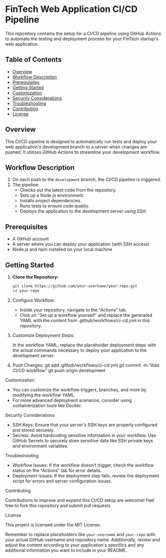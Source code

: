 # FinTech Web Application CI/CD Pipeline

This repository contains the setup for a CI/CD pipeline using GitHub Actions to automate the testing and deployment process for your FinTech startup's web application.

## Table of Contents

- [Overview](#overview)
- [Workflow Description](#workflow-description)
- [Prerequisites](#prerequisites)
- [Getting Started](#getting-started)
- [Customization](#customization)
- [Security Considerations](#security-considerations)
- [Troubleshooting](#troubleshooting)
- [Contributing](#contributing)
- [License](#license)

## Overview

This CI/CD pipeline is designed to automatically run tests and deploy your web application's development branch to a server when changes are pushed. It utilizes GitHub Actions to streamline your development workflow.

## Workflow Description

1. On each push to the `development` branch, the CI/CD pipeline is triggered.
2. The pipeline:
   - Checks out the latest code from the repository.
   - Sets up a Node.js environment.
   - Installs project dependencies.
   - Runs tests to ensure code quality.
   - Deploys the application to the development server using SSH.

## Prerequisites

- A GitHub account
- A server where you can deploy your application (with SSH access)
- Node.js and npm installed on your local machine

## Getting Started

1. **Clone the Repository:**

   ```sh
   git clone https://github.com/your-username/your-repo.git
   cd your-repo

1. Configure Workflow:

    - Inside your repository, navigate to the "Actions" tab.
    - Click on "Set up a workflow yourself" and replace the generated YAML with the content from .github/workflows/ci-cd.yml in this repository.

2. Customize Deployment Steps:

   In the workflow YAML, replace the placeholder deployment steps with the actual commands necessary to deploy your application to the development server.

3. Push Changes:
   git add .github/workflows/ci-cd.yml
git commit -m "Add CI/CD workflow"
git push origin development

Customization

- You can customize the workflow triggers, branches, and more by modifying the workflow YAML.
- For more advanced deployment scenarios, consider using containerization tools like Docker.

Security Considerations

- SSH Keys: Ensure that your server's SSH keys are properly configured and stored securely.
- Secrets: Avoid hardcoding sensitive information in your workflow. Use GitHub Secrets to securely store sensitive data like SSH private keys and environment variables.

Troubleshooting

- Workflow Issues: If the workflow doesn't trigger, check the workflow status on the "Actions" tab for error details.
- Deployment Issues: If the deployment step fails, review the deployment script for errors and server configuration issues.

Contributing

Contributions to improve and expand this CI/CD setup are welcome! Feel free to fork this repository and submit pull requests.

License

This project is licensed under the MIT License.


Remember to replace placeholders like `your-username` and `your-repo` with your actual GitHub username and repository name. Additionally, review and adjust the content according to your application's specifics and any additional information you want to include in your README.

















